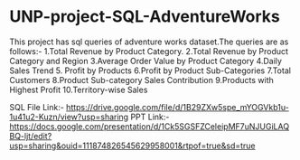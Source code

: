 # UNP-project-SQL-AdventureWorks

This project has sql queries of adventure works dataset.The queries are as follows:-
1.Total Revenue by Product Category. 2.Total Revenue by Product Category and Region 3.Average Order Value by Product Category 4.Daily Sales Trend 5. Profit by Products 6.Profit by Product Sub-Categories 7.Total Customers 8.Product Sub-category Sales Contribution 9.Products with Highest Profit 10.Territory-wise Sales 

SQL File Link:- https://drive.google.com/file/d/1B29ZXw5spe_mYOGVkb1u-1u41u2-Kuzn/view?usp=sharing
PPT Link:- https://docs.google.com/presentation/d/1Ck5SGSFZCeleipMF7uNJUGiLAQBQ-ljt/edit?usp=sharing&ouid=111874826545629958001&rtpof=true&sd=true
